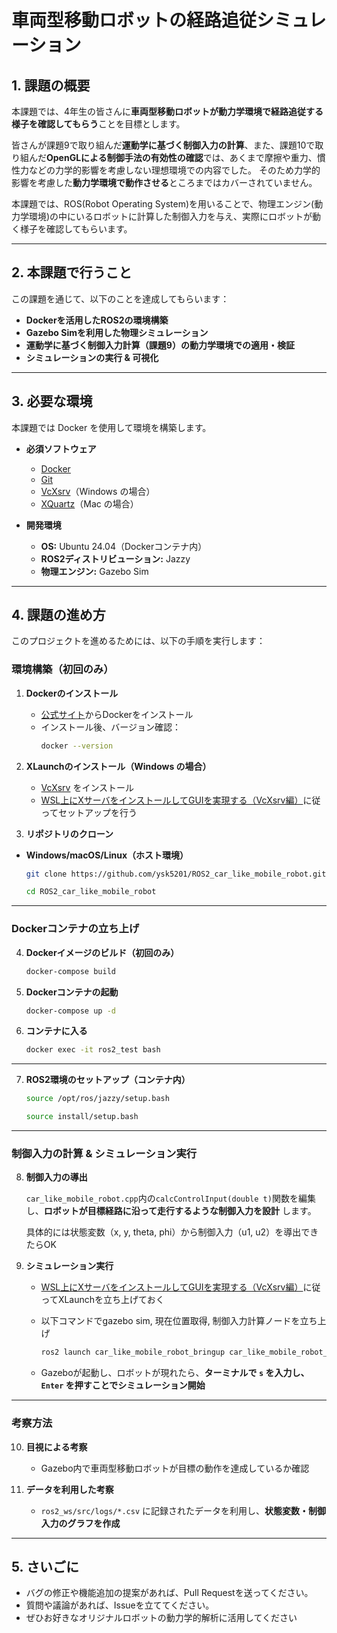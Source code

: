# 車両型移動ロボットの経路追従シミュレーション

## 1. **課題の概要**
本課題では、4年生の皆さんに**車両型移動ロボットが動力学環境で経路追従する様子を確認してもらう**ことを目標とします。

皆さんが課題9で取り組んだ**運動学に基づく制御入力の計算**、また、課題10で取り組んだ**OpenGLによる制御手法の有効性の確認**では、あくまで摩擦や重力、慣性力などの力学的影響を考慮しない理想環境での内容でした。
そのため力学的影響を考慮した**動力学環境で動作させる**ところまではカバーされていません。

本課題では、ROS(Robot Operating System)を用いることで、物理エンジン(動力学環境)の中にいるロボットに計算した制御入力を与え、実際にロボットが動く様子を確認してもらいます。

---

## 2. **本課題で行うこと**
この課題を通じて、以下のことを達成してもらいます：

- **Dockerを活用したROS2の環境構築**
- **Gazebo Simを利用した物理シミュレーション**
- **運動学に基づく制御入力計算（課題9）の動力学環境での適用・検証**
- **シミュレーションの実行 & 可視化**

---

## 3. **必要な環境**
本課題では Docker を使用して環境を構築します。

- **必須ソフトウェア**
    - [Docker](https://www.docker.com/)
    - [Git](https://git-scm.com/)
    - [VcXsrv](https://sourceforge.net/projects/vcxsrv/)（Windows の場合）
    - [XQuartz](https://www.xquartz.org/)（Mac の場合）

- **開発環境**
    - **OS:** Ubuntu 24.04（Dockerコンテナ内）
    - **ROS2ディストリビューション:** Jazzy
    - **物理エンジン:** Gazebo Sim

---

## 4. **課題の進め方**
このプロジェクトを進めるためには、以下の手順を実行します：

### **環境構築（初回のみ）**
1. **Dockerのインストール**  
    - [公式サイト](https://www.docker.com/)からDockerをインストール
    - インストール後、バージョン確認：
        ```bash
        docker --version
        ```

2. **XLaunchのインストール（Windows の場合）**  
    - [VcXsrv](https://sourceforge.net/projects/vcxsrv/) をインストール
    - [WSL上にXサーバをインストールしてGUIを実現する（VcXsrv編）](https://atmarkit.itmedia.co.jp/ait/articles/1812/06/news040.html)に従ってセットアップを行う


3. **リポジトリのクローン**
- **Windows/macOS/Linux（ホスト環境）**
    ```bash
    git clone https://github.com/ysk5201/ROS2_car_like_mobile_robot.git
    ```
    ```bash
    cd ROS2_car_like_mobile_robot
    ```
---

### **Dockerコンテナの立ち上げ**

4. **Dockerイメージのビルド（初回のみ）**
    ```bash
    docker-compose build
    ```

5. **Dockerコンテナの起動**
    ```bash
    docker-compose up -d
    ```

6. **コンテナに入る**
    ```bash
    docker exec -it ros2_test bash
    ```

---

7. **ROS2環境のセットアップ（コンテナ内）**
    ```bash
    source /opt/ros/jazzy/setup.bash
    ```
    ```bash
    source install/setup.bash
    ```

---

### **制御入力の計算 & シミュレーション実行**

8. **制御入力の導出**

    `car_like_mobile_robot.cpp`内の`calcControlInput(double t)`関数を編集し、**ロボットが目標経路に沿って走行するような制御入力を設計** します。
    
    具体的には状態変数（x, y, theta, phi）から制御入力（u1, u2）を導出できたらOK

9. **シミュレーション実行**
    - [WSL上にXサーバをインストールしてGUIを実現する（VcXsrv編）](https://atmarkit.itmedia.co.jp/ait/articles/1812/06/news040.html)に従ってXLaunchを立ち上げておく
   
    - 以下コマンドでgazebo sim, 現在位置取得, 制御入力計算ノードを立ち上げ
    
        ```bash
        ros2 launch car_like_mobile_robot_bringup car_like_mobile_robot_sim.launch.py
        ```
   
    - Gazeboが起動し、ロボットが現れたら、**ターミナルで `s` を入力し、`Enter` を押すことでシミュレーション開始**

---

### **考察方法**

10. **目視による考察**
    - Gazebo内で車両型移動ロボットが目標の動作を達成しているか確認 

11. **データを利用した考察**
    - `ros2_ws/src/logs/*.csv` に記録されたデータを利用し、**状態変数・制御入力のグラフを作成**

---

## 5. **さいごに**
- バグの修正や機能追加の提案があれば、Pull Requestを送ってください。
- 質問や議論があれば、Issueを立ててください。
- ぜひお好きなオリジナルロボットの動力学的解析に活用してください